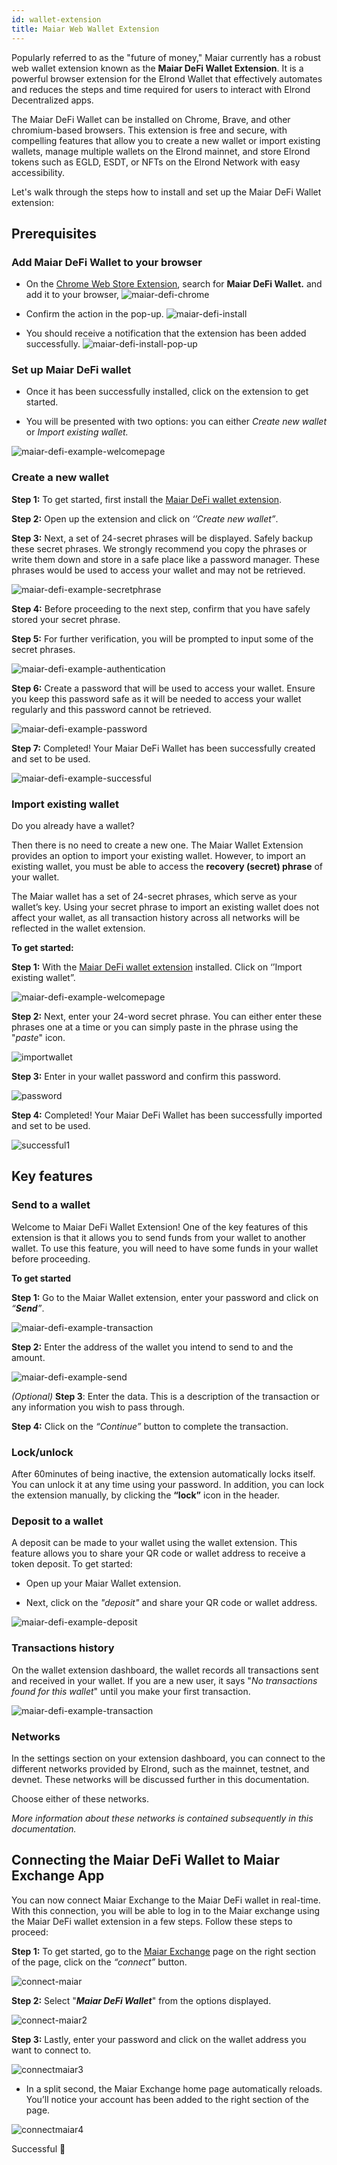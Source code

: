 ```yaml
---
id: wallet-extension
title: Maiar Web Wallet Extension
---
```


Popularly referred to as the "future of money," Maiar currently has a robust web wallet extension known as the **Maiar DeFi Wallet Extension**. It is a powerful browser extension for the Elrond Wallet that effectively automates and reduces the steps and time required for users to interact with Elrond Decentralized apps.

The Maiar DeFi Wallet can be installed on Chrome, Brave, and other chromium-based browsers. This extension is free and secure, with compelling features that allow you to create a new wallet or import existing wallets, manage multiple wallets on the Elrond mainnet, and store Elrond tokens such as EGLD, ESDT, or NFTs on the Elrond Network with easy accessibility.

Let's walk through the steps how to install and set up the Maiar DeFi Wallet extension:

## Prerequisites

### Add Maiar DeFi Wallet to your browser

* On the [Chrome Web Store Extension](https://chrome.google.com/webstore/category/extensions), search for **Maiar DeFi Wallet.** and add it to your browser,
  ![maiar-defi-chrome](/wallet/wallet-extension/wallet_extension_step1.png)

* Confirm the action in the pop-up.
  ![maiar-defi-install](/wallet/wallet-extension/wallet_extension_step2.png)

* You should receive a notification that the extension has been added successfully. 
  ![maiar-defi-install-pop-up](/wallet/wallet-extension/wallet_extension_step3.png)


### Set up Maiar DeFi wallet
* Once it has been successfully installed, click on the extension to get started.

* You will be presented with two options: you can either *Create new wallet* or *Import existing wallet.*

![maiar-defi-example-welcomepage](/wallet/wallet-extension/wallet_extension_step4.png)


### Create a new wallet

**Step 1:** To get started, first install the [Maiar DeFi wallet extension](https://chrome.google.com/webstore/detail/maiar-defi-wallet/dngmlblcodfobpdpecaadgfbcggfjfnm).

**Step 2:** Open up the extension and click on _‘’Create new wallet”_.

**Step 3:** Next, a set of 24-secret phrases will be displayed. Safely backup these secret phrases. We strongly recommend you copy the phrases or write them down and store in a safe place like a password manager.  These phrases would be used to access your wallet and may not be retrieved.

![maiar-defi-example-secretphrase](/wallet/wallet-extension/wallet_extension_step5.png)

**Step 4:** Before proceeding to the next step, confirm that you have safely stored your secret phrase.

**Step 5:** For further verification, you will be prompted to input some of the secret phrases. 

![maiar-defi-example-authentication](/wallet/wallet-extension/wallet_extension_step6.png)

**Step 6:** Create a password that will be used to access your wallet. Ensure you keep this password safe as it will be needed to access your wallet regularly and this password cannot be retrieved. 

![maiar-defi-example-password](/wallet/wallet-extension/wallet_extension_step7.png)

**Step 7:** Completed! Your Maiar DeFi Wallet has been successfully created and set to be used. 

![maiar-defi-example-successful](/wallet/wallet-extension/wallet_extension_step8.png)


### Import existing wallet

Do you already have a wallet?

Then there is no need to create a new one. The Maiar Wallet Extension provides an option to import your existing wallet. However, to import an existing wallet, you must be able to access the **recovery (secret) phrase** of your wallet. 

The Maiar wallet has a set of 24-secret phrases, which serve as your wallet’s key. Using your secret phrase to import an existing wallet does not affect your wallet, as all transaction history across all networks will be reflected in the wallet extension.

**To get started:** 

**Step 1:** With the [Maiar DeFi wallet extension](https://chrome.google.com/webstore/detail/maiar-defi-wallet/dngmlblcodfobpdpecaadgfbcggfjfnm) installed. Click on ‘’Import existing wallet”.

![maiar-defi-example-welcomepage](/wallet/wallet-extension/wallet_extension_step4.png)

**Step 2:** Next, enter your 24-word secret phrase. You can either enter these phrases one at a time or you can simply paste in the phrase using the "_paste_" icon.

![importwallet](https://user-images.githubusercontent.com/52820835/151404597-537e8639-e5e8-47a8-9b85-bcd4951bfd1e.PNG)

**Step 3:** Enter in your wallet password and confirm this password. 

![password](https://user-images.githubusercontent.com/52820835/151404896-4f92dfe3-4a22-4b55-80d7-ea52b1312ba2.PNG)

**Step 4:**  Completed! Your Maiar DeFi Wallet has been successfully imported and set to be used.

![successful1](https://user-images.githubusercontent.com/52820835/151405157-ffc74a16-9e1c-4ebf-9875-d3e78907727f.PNG)

## Key features

### Send to a wallet

Welcome to Maiar DeFi Wallet Extension! One of the key features of this extension is that it allows you to send funds from your wallet to another wallet. To use this feature, you will need to have some funds in your wallet before proceeding. 

**To get started**

 **Step 1:** Go to the Maiar Wallet extension, enter your password and click on _“**Send**”_.
 
 ![maiar-defi-example-transaction](/wallet/wallet-extension/wallet_extension_step9.png)

**Step 2:** Enter the address of the wallet you intend to send to and the amount. 

![maiar-defi-example-send](/wallet/wallet-extension/wallet_extension_step10.png)

*(Optional)* **Step 3**: Enter the data. This is a description of the transaction or any information you wish to pass through. 

**Step 4:** Click on the _“Continue”_ button to complete the transaction.

### Lock/unlock

After 60minutes of being inactive, the extension automatically locks itself. You can unlock it at any time using your password. In addition, you can lock the extension manually, by clicking the **“lock”** icon in the header. 

### Deposit to a wallet

A deposit can be made to your wallet using the wallet extension. This feature allows you to share your QR code or wallet address to receive a token deposit. To get started:

- Open up your Maiar Wallet extension.

- Next, click on the _"*deposit*"_ and share your QR code or wallet address.
 
![maiar-defi-example-deposit](/wallet/wallet-extension/wallet_extension_step11.png)

### Transactions history

On the wallet extension dashboard, the wallet records all transactions sent and received in your wallet. If you are a new user, it says "*No transactions found for this wallet*" until you make your first transaction.

![maiar-defi-example-transaction](/wallet/wallet-extension/wallet_extension_step12.png)

### Networks

In the settings section on your extension dashboard, you can connect to the different networks provided by Elrond, such as the mainnet, testnet, and devnet. These networks will be discussed further in this documentation.

Choose either of these networks.

*More information about these networks is contained subsequently in this documentation.*

## Connecting the Maiar DeFi Wallet to Maiar Exchange App 

You can now connect Maiar Exchange to the Maiar DeFi wallet in real-time. With this connection, you will be able to log in to the Maiar exchange using the Maiar DeFi wallet extension in a few steps.
Follow these steps to proceed:

**Step 1:** To get started, go to the [Maiar Exchange](https://maiar.exchange/) page on the right section of the page, click on the  _“connect”_ button.

![connect-maiar](https://user-images.githubusercontent.com/52820835/151407628-6e9d30ff-b0c6-456a-a485-a50e511c31e1.PNG)

**Step 2:** Select "***Maiar DeFi Wallet***" from the options displayed.

![connect-maiar2](https://user-images.githubusercontent.com/52820835/151407721-89f6a637-891b-4fa8-a161-38c3a287f28d.PNG)

**Step 3:** Lastly, enter your password and click on the wallet address you want to connect to. 

![connectmaiar3](https://user-images.githubusercontent.com/52820835/151407901-ca06d7ca-1223-4306-9b92-b44de4d6dc8d.PNG)

- In a split second, the Maiar Exchange home page automatically reloads. You’ll notice your account has been added to the right section of the page.

![connectmaiar4](https://user-images.githubusercontent.com/52820835/151418100-cbcef037-d0ec-4eeb-b279-d9df3b444896.PNG)

Successful 🎉
